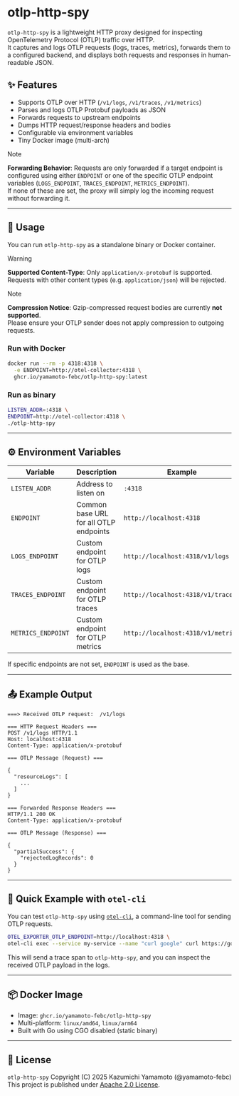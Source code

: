 # otlp-http-spy

`otlp-http-spy` is a lightweight HTTP proxy designed for inspecting OpenTelemetry Protocol (OTLP) traffic over HTTP.\
It captures and logs OTLP requests (logs, traces, metrics), forwards them to a configured backend, and displays both requests and responses in human-readable JSON.

## ✨ Features

- Supports OTLP over HTTP (`/v1/logs`, `/v1/traces`, `/v1/metrics`)
- Parses and logs OTLP Protobuf payloads as JSON
- Forwards requests to upstream endpoints
- Dumps HTTP request/response headers and bodies
- Configurable via environment variables
- Tiny Docker image (multi-arch)

> [!NOTE] 
> **Forwarding Behavior**: Requests are only forwarded if a target endpoint is configured using either `ENDPOINT` or one of the specific OTLP endpoint variables (`LOGS_ENDPOINT`, `TRACES_ENDPOINT`, `METRICS_ENDPOINT`).  
> If none of these are set, the proxy will simply log the incoming request without forwarding it.

---

## 🚀 Usage

You can run `otlp-http-spy` as a standalone binary or Docker container.

> [!WARNING] 
> **Supported Content-Type**: Only `application/x-protobuf` is supported.\
> Requests with other content types (e.g. `application/json`) will be rejected.

> [!NOTE] 
> **Compression Notice**: Gzip-compressed request bodies are currently **not supported**.\
> Please ensure your OTLP sender does not apply compression to outgoing requests.

### Run with Docker

```bash
docker run --rm -p 4318:4318 \
  -e ENDPOINT=http://otel-collector:4318 \
  ghcr.io/yamamoto-febc/otlp-http-spy:latest
```

### Run as binary

```bash
LISTEN_ADDR=:4318 \
ENDPOINT=http://otel-collector:4318 \
./otlp-http-spy
```

---

## ⚙️ Environment Variables

| Variable           | Description                            | Example                            |
| ------------------ | -------------------------------------- | ---------------------------------- |
| `LISTEN_ADDR`      | Address to listen on                   | `:4318`                            |
| `ENDPOINT`         | Common base URL for all OTLP endpoints | `http://localhost:4318`            |
| `LOGS_ENDPOINT`    | Custom endpoint for OTLP logs          | `http://localhost:4318/v1/logs`    |
| `TRACES_ENDPOINT`  | Custom endpoint for OTLP traces        | `http://localhost:4318/v1/traces`  |
| `METRICS_ENDPOINT` | Custom endpoint for OTLP metrics       | `http://localhost:4318/v1/metrics` |

If specific endpoints are not set, `ENDPOINT` is used as the base.

---

## 📤 Example Output

```text
===> Received OTLP request:  /v1/logs

=== HTTP Request Headers ===
POST /v1/logs HTTP/1.1
Host: localhost:4318
Content-Type: application/x-protobuf

=== OTLP Message (Request) ===

{
  "resourceLogs": [
    ...
  ]
}

=== Forwarded Response Headers ===
HTTP/1.1 200 OK
Content-Type: application/x-protobuf

=== OTLP Message (Response) ===

{
  "partialSuccess": {
    "rejectedLogRecords": 0
  }
}
```

---

## 🧪 Quick Example with `otel-cli`

You can test `otlp-http-spy` using [`otel-cli`](https://github.com/equinix-labs/otel-cli), a command-line tool for sending OTLP requests.

```bash
OTEL_EXPORTER_OTLP_ENDPOINT=http://localhost:4318 \
otel-cli exec --service my-service --name "curl google" curl https://google.com
```

This will send a trace span to `otlp-http-spy`, and you can inspect the received OTLP payload in the logs.

---

## 📦 Docker Image

- Image: `ghcr.io/yamamoto-febc/otlp-http-spy`
- Multi-platform: `linux/amd64`, `linux/arm64`
- Built with Go using CGO disabled (static binary)

---

## 📜 License

`otlp-http-spy` Copyright (C) 2025 Kazumichi Yamamoto (@yamamoto-febc)  
This project is published under [Apache 2.0 License](LICENSE).


